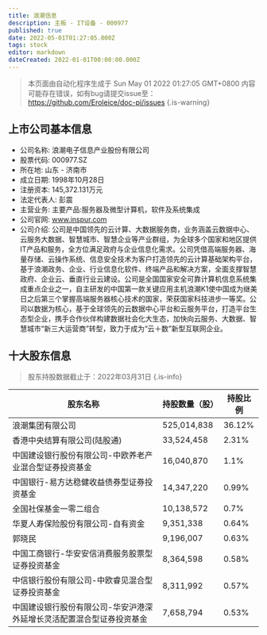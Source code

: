 ```yaml
---
title: 浪潮信息
description: 主板 - IT设备 - 000977
published: true
date: 2022-05-01T01:27:05.000Z
tags: stock
editor: markdown
dateCreated: 2022-01-01T00:00:00.000Z
---
```


> 本页面由自动化程序生成于 Sun May 01 2022 01:27:05 GMT+0800
> 内容可能存在错误，如有bug请提交issue至：https://github.com/Eroleice/doc-pi/issues
{.is-warning}

## 上市公司基本信息
- 公司名称: 浪潮电子信息产业股份有限公司
- 股票代码: 000977.SZ
- 所在地: 山东 - 济南市
- 成立日期: 1998年10月28日
- 注册资本: 145,372.131万元
- 法定代表人: 彭震
- 主营业务: 主要产品:服务器及微型计算机，软件及系统集成
- 公司官网: www.inspur.com
- 公司介绍: 公司是中国领先的云计算、大数据服务商，业务涵盖云数据中心、云服务大数据、智慧城市、智慧企业等产业群组，为全球多个国家和地区提供IT产品和服务，全方位满足政府与企业信息化需求。公司凭借高端服务器、海量存储、云操作系统、信息安全技术为客户打造领先的云计算基础架构平台，基于浪潮政务、企业、行业信息化软件、终端产品和解决方案，全面支撑智慧政府、企业云、垂直行业云建设。公司是全国国家安全可靠计算机信息系统集成重点企业之一，自主研发的中国第一款关键应用主机浪潮K1使中国成为继美日之后第三个掌握高端服务器核心技术的国家，荣获国家科技进步一等奖。公司以数据为核心，基于全球领先的云数据中心平台和云服务平台，打造平台生态型企业，携手合作伙伴构建数据社会化大生态，加快向云服务、大数据、智慧城市“新三大运营商”转型，致力于成为“云＋数”新型互联网企业。


## 十大股东信息
> 股东持股数据截止于：2022年03月31日
{.is-info}

| 股东名称 | 持股数量（股） | 持股比例 |
| --- | --- | --- |
| 浪潮集团有限公司 | 525,014,838 | 36.12% |
| 香港中央结算有限公司(陆股通) | 33,524,458 | 2.31% |
| 中国建设银行股份有限公司-中欧养老产业混合型证券投资基金 | 16,040,870 | 1.1% |
| 中国银行-易方达稳健收益债券型证券投资基金 | 14,347,220 | 0.99% |
| 全国社保基金一零二组合 | 10,138,572 | 0.7% |
| 华夏人寿保险股份有限公司-自有资金 | 9,351,338 | 0.64% |
| 郭晓民 | 9,196,007 | 0.63% |
| 中国工商银行-华安安信消费服务股票型证券投资基金 | 8,364,598 | 0.58% |
| 中信银行股份有限公司-中欧睿见混合型证券投资基金 | 8,311,992 | 0.57% |
| 中国建设银行股份有限公司-华安沪港深外延增长灵活配置混合型证券投资基金 | 7,658,794 | 0.53% |




